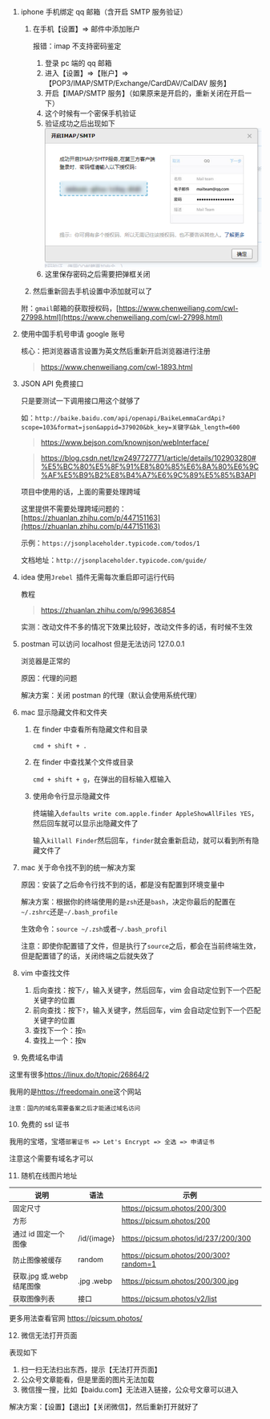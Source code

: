 <!--
 * @Date: 2022-02-21 17:22:26
 * @LastEditors: Lq
 * @LastEditTime: 2022-08-01 18:43:25
 * @FilePath: \learnningNotes\软件推荐及破解锦集\软件小技巧.md
-->

1. iphone 手机绑定 qq 邮箱（含开启 SMTP 服务验证）

   1. 在手机【设置】=> 邮件中添加账户

      报错：imap 不支持密码鉴定

      1. 登录 pc 端的 qq 邮箱
      2. 进入【设置】=>【账户】=>【POP3/IMAP/SMTP/Exchange/CardDAV/CalDAV 服务】
      3. 开启【IMAP/SMTP 服务】（如果原来是开启的，重新关闭在开启一下）
      4. 这个时候有一个密保手机验证
      5. 验证成功之后出现如下
         <img src="./img/邮件开启IMAP.png" />
      6. 这里保存密码之后需要把弹框关闭

   2. 然后重新回去手机设置中添加就可以了

   附：`gmail`邮箱的获取授权码，[https://www.chenweiliang.com/cwl-27998.html](https://www.chenweiliang.com/cwl-27998.html)

2. 使用中国手机号申请 google 账号

   核心：把浏览器语言设置为英文然后重新开启浏览器进行注册

   > https://www.chenweiliang.com/cwl-1893.html

3. JSON API 免费接口

   只是要测试一下调用接口用这个就够了

   如：`http://baike.baidu.com/api/openapi/BaikeLemmaCardApi?scope=103&format=json&appid=379020&bk_key=关键字&bk_length=600`

   > https://www.bejson.com/knownjson/webInterface/

   > https://blog.csdn.net/lzw2497727771/article/details/102903280#%E5%BC%80%E5%8F%91%E8%80%85%E6%8A%80%E6%9C%AF%E5%B9%B2%E8%B4%A7%E6%9C%89%E5%85%B3API

   项目中使用的话，上面的需要处理跨域

   这里提供不需要处理跨域问题的：[https://zhuanlan.zhihu.com/p/447151163](https://zhuanlan.zhihu.com/p/447151163)

   示例：`https://jsonplaceholder.typicode.com/todos/1`

   文档地址：`http://jsonplaceholder.typicode.com/guide/`

4. idea 使用`Jrebel `插件无需每次重启即可运行代码

   教程

   > https://zhuanlan.zhihu.com/p/99636854

   实测：改动文件不多的情况下效果比较好，改动文件多的话，有时候不生效

5. postman 可以访问 localhost 但是无法访问 127.0.0.1

   浏览器是正常的

   原因：代理的问题

   解决方案：关闭 postman 的代理（默认会使用系统代理）

6. mac 显示隐藏文件和文件夹

   1. 在 finder 中查看所有隐藏文件和目录

      `cmd + shift + .`

   2. 在 finder 中查找某个文件或目录

      `cmd + shift + g`，在弹出的目标输入框输入

   3. 使用命令行显示隐藏文件

      终端输入`defaults write com.apple.finder AppleShowAllFiles YES`，然后回车就可以显示出隐藏文件了

      输入`killall Finder`然后回车，`finder`就会重新启动，就可以看到所有隐藏文件了

7. mac 关于命令找不到的统一解决方案

   原因：安装了之后命令行找不到的话，都是没有配置到环境变量中

   解决方案：根据你的终端使用的是`zsh`还是`bash`，决定你最后的配置在`~/.zshrc`还是`~/.bash_profile`

   生效命令：`source ~/.zsh`或者`~/.bash_profil`

   注意：即使你配置错了文件，但是执行了`source`之后，都会在当前终端生效，但是配置错了的话，关闭终端之后就失效了

8. vim 中查找文件

   1. 后向查找：按下`/`，输入关键字，然后回车，vim 会自动定位到下一个匹配关键字的位置
   2. 前向查找：按下`?`，输入关键字，然后回车，vim 会自动定位到下一个匹配关键字的位置
   3. 查找下一个：按`n`
   4. 查找上一个：按`N`

9.  免费域名申请

这里有很多<https://linux.do/t/topic/26864/2>

我用的是<https://freedomain.one>这个网站

`注意：国内的域名需要备案之后才能通过域名访问`

10. 免费的 ssl 证书

我用的宝塔，宝塔`部署证书 => Let's Encrypt => 全选 => 申请证书`

注意这个需要有域名才可以

11. 随机在线图片地址

| 说明                      | 语法        | 示例                                   |
| ------------------------- | ----------- | -------------------------------------- |
| 固定尺寸                  |             | https://picsum.photos/200/300          |
| 方形                      |             | https://picsum.photos/200              |
| 通过 id 固定一个图像      | /id/{image} | https://picsum.photos/id/237/200/300   |
| 防止图像被缓存            | random      | https://picsum.photos/200/300?random=1 |
| 获取.jpg 或.webp 结尾图像 | .jpg .webp  | https://picsum.photos/200/300.jpg      |
| 获取图像列表              | 接口        | https://picsum.photos/v2/list          |

更多用法查看官网 <https://picsum.photos/>

12. 微信无法打开页面

表现如下

   1. 扫一扫无法扫出东西，提示【无法打开页面】
   2. 公众号文章能看，但是里面的图片无法加载
   3. 微信搜一搜，比如【baidu.com】无法进入链接，公众号文章可以进入

解决方案：【设置】【退出】【关闭微信】，然后重新打开就好了